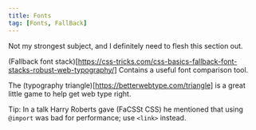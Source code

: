 ```yaml
---
title: Fonts
tag: [Fonts, FallBack]
---
```

Not my strongest subject, and I definitely need to flesh this section out.

(Fallback font stack)[https://css-tricks.com/css-basics-fallback-font-stacks-robust-web-typography/]
Contains a useful font comparison tool.

The (typography triangle)[https://betterwebtype.com/triangle] is a great little game to help get web type right.

Tip: In a talk Harry Roberts gave (FaCSSt CSS) he mentioned that using `@import` was bad for performance; use `<link>` instead.
